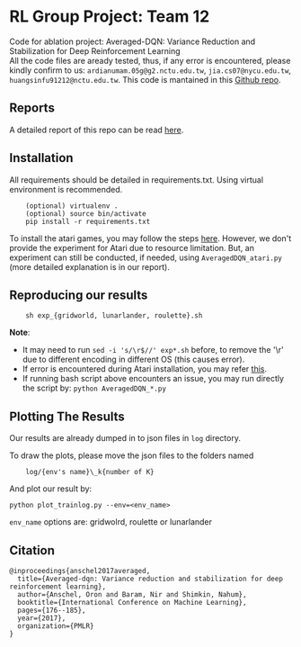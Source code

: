 # RL Group Project: Team 12
Code for ablation project: Averaged-DQN: Variance Reduction and Stabilization for Deep Reinforcement Learning<br>
All the code files are aready tested, thus, if any error is encountered, please kindly confirm to us: `ardianumam.05g@g2.nctu.edu.tw`, `jia.cs07@nycu.edu.tw`, `huangsinfu91212@nctu.edu.tw`. This code is mantained in this [Github repo](https://github.com/072jiajia/RL_FinalProject/tree/cleaned).
## Reports
A detailed report of this repo can be read [here](https://drive.google.com/file/d/1sDnAcZXfYWPPwjxvOyLDQd3KW5r0trEG/view?usp=sharing).
## Installation
All requirements should be detailed in requirements.txt. Using virtual environment is recommended.
```
    (optional) virtualenv .
    (optional) source bin/activate
    pip install -r requirements.txt
```
To install the atari games, you may follow the steps [here](https://github.com/openai/atari-py).
However, we don't provide the experiment for Atari due to resource limitation. But, an experiment can still be conducted, if needed, using
`AveragedDQN_atari.py` (more detailed explanation is in our report).

## Reproducing our results
```
    sh exp_{gridworld, lunarlander, roulette}.sh
```

**Note**: 
* It may need to run `sed -i 's/\r$//' exp*.sh` before, to remove the '\r' due to different encoding in different OS (this causes error).
* If error is encountered during Atari installation, you may refer [this](https://github.com/openai/gym/issues/1218).
* If running bash script above encounters an issue, you may run directly the script by: `python AveragedDQN_*.py`

## Plotting The Results
Our results are already dumped in to json files in `log` directory.

To draw the plots, please move the json files to the folders named
```
    log/{env's name}\_k{number of K}
```
And plot our result by:<br>
```
python plot_trainlog.py --env=<env_name>
```
`env_name` options are: gridwolrd, roulette or lunarlander


## Citation
```
@inproceedings{anschel2017averaged,
  title={Averaged-dqn: Variance reduction and stabilization for deep reinforcement learning},
  author={Anschel, Oron and Baram, Nir and Shimkin, Nahum},
  booktitle={International Conference on Machine Learning},
  pages={176--185},
  year={2017},
  organization={PMLR}
}
```
